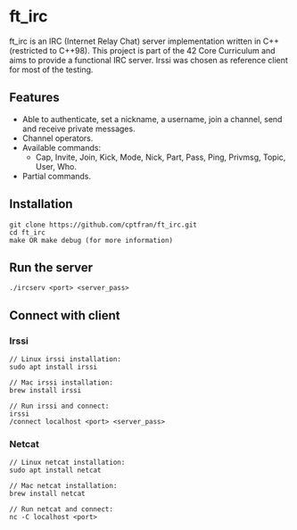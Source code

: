 # ft_irc
ft_irc is an IRC (Internet Relay Chat) server implementation written in C++ (restricted to C++98). This project is part of the 42 Core Curriculum and aims to provide a functional IRC server. Irssi was chosen as reference client for most of the testing.

## Features
- Able to authenticate, set a nickname, a username, join a channel, send and receive private messages.
- Channel operators.
- Available commands:
  - Cap, Invite, Join, Kick, Mode, Nick, Part, Pass, Ping, Privmsg, Topic, User, Who.
- Partial commands.

## Installation
```
git clone https://github.com/cptfran/ft_irc.git
cd ft_irc
make OR make debug (for more information)
```

## Run the server
```
./ircserv <port> <server_pass>
```

## Connect with client
### Irssi
```
// Linux irssi installation:
sudo apt install irssi

// Mac irssi installation:
brew install irssi

// Run irssi and connect:
irssi
/connect localhost <port> <server_pass>
```

### Netcat
```
// Linux netcat installation:
sudo apt install netcat

// Mac netcat installation:
brew install netcat

// Run netcat and connect:
nc -C localhost <port>
```
